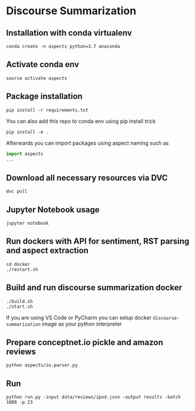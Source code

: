 # Discourse Summarization

## Installation with conda virtualenv

```
conda create -n aspects python=3.7 anaconda
```

## Activate conda env

```
source activate aspects
```

## Package installation

```
pip install -r requirements.txt
```

You can also add this repo to conda env using pip install trick 

```
pip install -e .
```

Afterwards you can import packages using aspect naming such as 

```python
import aspects
...
```

## Download all necessary resources via DVC 

```
dvc pull
```

## Jupyter Notebook usage

```
jupyter notebook
```

## Run dockers with API for sentiment, RST parsing and aspect extraction

```
cd docker
./restart.sh
```

## Build and run discourse summarization docker

```
./build.sh
./start.sh
```

If you are using VS Code or PyCharm you can setup docker `discourse-summarization` image as your python interpreter  

## Prepare conceptnet.io pickle and amazon reviews
```
python aspects/io.parser.py
```

## Run
```
python run.py -input data/reviews/ipod.json -output results -batch 1000 -p 23
```
